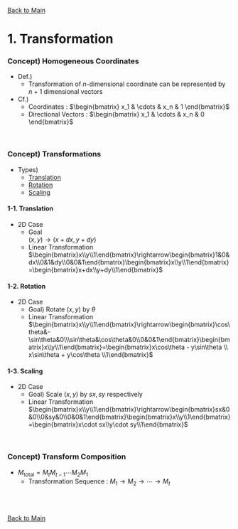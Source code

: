 [Back to Main](../main.md)

# 1. Transformation

### Concept) Homogeneous Coordinates
- Def.)
  - Transformation of $`n`$-dimensional coordinate can be represented by $`n+1`$ dimensional vectors
- Cf.)
  - Coordinates : $`\begin{bmatrix} x_1 & \cdots & x_n & 1 \end{bmatrix}`$
  - Directional Vectors : $`\begin{bmatrix} x_1 & \cdots & x_n & 0 \end{bmatrix}`$

<br>

### Concept) Transformations
- Types)
  - [Translation](#1-1-translation)
  - [Rotation](#1-2-rotation)
  - [Scaling](#1-3-scaling)

#### 1-1. Translation
- 2D Case
  - Goal   
    $`(x,y)\rightarrow(x+dx, y+dy)`$
  - Linear Transformation   
    $`\begin{bmatrix}x\\y\\1\end{bmatrix}\rightarrow\begin{bmatrix}1&0&dx\\0&1&dy\\0&0&1\end{bmatrix}\begin{bmatrix}x\\y\\1\end{bmatrix}=\begin{bmatrix}x+dx\\y+dy\\1\end{bmatrix}`$

#### 1-2. Rotation
- 2D Case
  - Goal) Rotate $`(x,y)`$ by $`\theta`$
  - Linear Transformation   
    $`\begin{bmatrix}x\\y\\1\end{bmatrix}\rightarrow\begin{bmatrix}\cos\theta&-\sin\theta&0\\\sin\theta&\cos\theta&0\\0&0&1\end{bmatrix}\begin{bmatrix}x\\y\\1\end{bmatrix}=\begin{bmatrix}x\cos\theta - y\sin\theta \\ x\sin\theta + y\cos\theta \\1\end{bmatrix}`$
  
#### 1-3. Scaling
- 2D Case
  - Goal) Scale $`(x,y)`$ by $`sx, sy`$ respectively
  - Linear Transformation   
    $`\begin{bmatrix}x\\y\\1\end{bmatrix}\rightarrow\begin{bmatrix}sx&0&0\\0&sy&0\\0&0&1\end{bmatrix}\begin{bmatrix}x\\y\\1\end{bmatrix}=\begin{bmatrix}x\cdot sx\\y\cdot sy\\1\end{bmatrix}`$

<br>

### Concept) Transform Composition
- $`M_\text{total} = M_t M_{t-1} \cdots M_2 M_1`$
  - Transformation Sequence : $`M_1 \rightarrow M_2 \rightarrow \cdots \rightarrow  M_t`$




<br><br>

[Back to Main](../main.md)